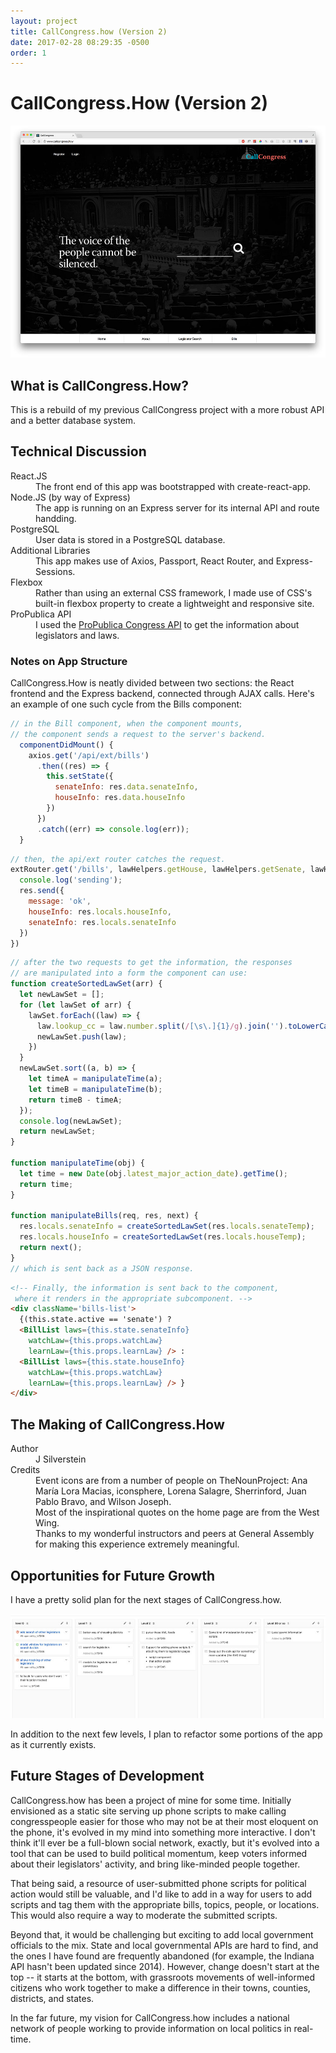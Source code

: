 ```yaml
---
layout: project
title: CallCongress.how (Version 2)
date: 2017-02-28 08:29:35 -0500
order: 1
---
```


# CallCongress.How (Version 2)

[![CallCongress sreenshot](https://raw.githubusercontent.com/jlr7245/call_congress/master/public/images/callcongress2-screnshot.jpg)](https://callcongress-how.herokuapp.com)

## What is CallCongress.How?

This is a rebuild of my previous CallCongress project with a more robust API and a better database system.

## Technical Discussion

<dl>
<dt>React.JS</dt>
<dd>The front end of this app was bootstrapped with create-react-app.</dd>
<dt>Node.JS (by way of Express)</dt>
<dd>The app is running on an Express server for its internal API and route handding.</dd>
<dt>PostgreSQL</dt>
<dd>User data is stored in a PostgreSQL database.</dd>
<dt>Additional Libraries</dt>
<dd>This app makes use of Axios, Passport, React Router, and Express-Sessions.</dd>
<dt>Flexbox</dt>
<dd>Rather than using an external CSS framework, I made use of CSS's built-in flexbox property to create a lightweight and responsive site.</dd>
<dt>ProPublica API</dt>
<dd>I used the <a href='https://propublica.github.io/congress-api-docs/' target='_blank'>ProPublica Congress API</a> to get the information about legislators and laws.</dd>
</dl>

### Notes on App Structure

CallCongress.How is neatly divided between two sections: the React frontend and the Express backend, connected through AJAX calls. Here's an example of one such cycle from the Bills component:

```javascript
// in the Bill component, when the component mounts,
// the component sends a request to the server's backend.
  componentDidMount() {
    axios.get('/api/ext/bills')
      .then((res) => {
        this.setState({
          senateInfo: res.data.senateInfo,
          houseInfo: res.data.houseInfo
        })
      })
      .catch((err) => console.log(err));
  }
```

```javascript
// then, the api/ext router catches the request.
extRouter.get('/bills', lawHelpers.getHouse, lawHelpers.getSenate, lawHelpers.manipulateBills, (req, res, next) => {
  console.log('sending');
  res.send({
    message: 'ok',
    houseInfo: res.locals.houseInfo,
    senateInfo: res.locals.senateInfo
  })
})
```

```javascript
// after the two requests to get the information, the responses
// are manipulated into a form the component can use:
function createSortedLawSet(arr) {
  let newLawSet = [];
  for (let lawSet of arr) {
    lawSet.forEach((law) => {
      law.lookup_cc = law.number.split(/[\s\.]{1}/g).join('').toLowerCase();
      newLawSet.push(law);
    })
  }
  newLawSet.sort((a, b) => {
    let timeA = manipulateTime(a);
    let timeB = manipulateTime(b);
    return timeB - timeA;
  });
  console.log(newLawSet);
  return newLawSet;
}

function manipulateTime(obj) {
  let time = new Date(obj.latest_major_action_date).getTime();
  return time;
}

function manipulateBills(req, res, next) {
  res.locals.senateInfo = createSortedLawSet(res.locals.senateTemp);
  res.locals.houseInfo = createSortedLawSet(res.locals.houseTemp);
  return next();
}
// which is sent back as a JSON response.
```

```html
<!-- Finally, the information is sent back to the component,
 where it renders in the appropriate subcomponent. -->
<div className='bills-list'>
  {(this.state.active == 'senate') ? 
  <BillList laws={this.state.senateInfo} 
    watchLaw={this.props.watchLaw}  
    learnLaw={this.props.learnLaw} /> : 
  <BillList laws={this.state.houseInfo} 
    watchLaw={this.props.watchLaw} 
    learnLaw={this.props.learnLaw} /> }
</div>
```

## The Making of CallCongress.How

<dl>
<dt>Author</dt>
<dd>J Silverstein</dd>
<dt>Credits</dt>
<dd>Event icons are from a number of people on TheNounProject: Ana María Lora Macias, iconsphere, Lorena Salagre, Sherrinford, Juan Pablo Bravo, and Wilson Joseph.</dd>
<dd>Most of the inspirational quotes on the home page are from the West Wing.</dd>
<dd>Thanks to my wonderful instructors and peers at General Assembly for making this experience extremely meaningful.</dd>
</dl>

## Opportunities for Future Growth

I have a pretty solid plan for the next stages of CallCongress.how. 

![Next Steps](https://raw.githubusercontent.com/jlr7245/call_congress/master/public/images/future-development.jpg)

In addition to the next few levels, I plan to refactor some portions of the app as it currently exists.

## Future Stages of Development

CallCongress.how has been a project of mine for some time. Initially envisioned as a static site serving up phone scripts to make calling congresspeople easier for those who may not be at their most eloquent on the phone, it's evolved in my mind into something more interactive. I don't think it'll ever be a full-blown social network, exactly, but it's evolved into a tool that can be used to build political momentum, keep voters informed about their legislators' activity, and bring like-minded people together.

That being said, a resource of user-submitted phone scripts for political action would still be valuable, and I'd like to add in a way for users to add scripts and tag them with the appropriate bills, topics, people, or locations. This would also require a way to moderate the submitted scripts.

Beyond that, it would be challenging but exciting to add local government officials to the mix. State and local governmental APIs are hard to find, and the ones I have found are frequently abandoned (for example, the Indiana API hasn't been updated since 2014). However, change doesn't start at the top -- it starts at the bottom, with grassroots movements of well-informed citizens who work together to make a difference in their towns, counties, districts, and states.

In the far future, my vision for CallCongress.how includes a national network of people working to provide information on local politics in real-time.